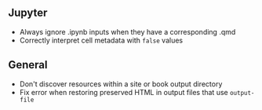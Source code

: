 ## Jupyter

- Always ignore .ipynb inputs when they have a corresponding .qmd
- Correctly interpret cell metadata with `false` values

## General

- Don't discover resources within a site or book output directory
- Fix error when restoring preserved HTML in output files that use `output-file`
